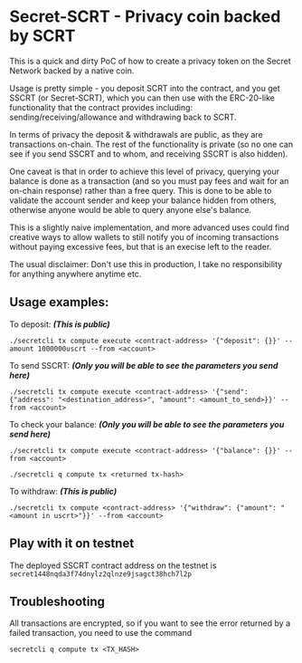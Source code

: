 # Secret-SCRT - Privacy coin backed by SCRT

This is a quick and dirty PoC of how to create a privacy token on the Secret Network backed by a native coin.

Usage is pretty simple - you deposit SCRT into the contract, and you get SSCRT (or Secret-SCRT), which you can then use with the ERC-20-like functionality that the contract provides including: sending/receiving/allowance and withdrawing back to SCRT. 

In terms of privacy the deposit & withdrawals are public, as they are transactions on-chain. The rest of the functionality is private (so no one can see if you send SSCRT and to whom, and receiving SSCRT is also hidden). 

One caveat is that in order to achieve this level of privacy, querying your balance is done as a transaction (and so you must pay fees and wait for an on-chain response) rather than a free query. This is done to be able to validate the account sender and keep your balance hidden from others, otherwise anyone would be able to query anyone else's balance.

This is a slightly naive implementation, and more advanced uses could find creative ways to allow wallets to still notify you of incoming transactions without paying excessive fees, but that is an execise left to the reader.

The usual disclaimer: Don't use this in production, I take no responsibility for anything anywhere anytime etc.

## Usage examples:

To deposit: ***(This is public)***

```./secretcli tx compute execute <contract-address> '{"deposit": {}}' --amount 1000000uscrt --from <account>``` 

To send SSCRT: ***(Only you will be able to see the parameters you send here)***

```./secretcli tx compute execute <contract-address> '{"send": {"address": "<destination_address>", "amount": <amount_to_send>}}' --from <account>```

To check your balance: ***(Only you will be able to see the parameters you send here)***

```./secretcli tx compute execute <contract-address> '{"balance": {}}' --from <account>```

```./secretcli q compute tx <returned tx-hash>```

To withdraw: ***(This is public)***

```./secretcli tx compute <contract-address> '{"withdraw": {"amount": "<amount in uscrt>"}}' --from <account>```

## Play with it on testnet

The deployed SSCRT contract address on the testnet is `secret1448nqda3f74dnylz2qlnze9jsagct38hch7l2p`

## Troubleshooting 

All transactions are encrypted, so if you want to see the error returned by a failed transaction, you need to use the command

`secretcli q compute tx <TX_HASH>`
